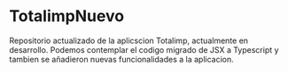 # TotalimpNuevo

Repositorio actualizado de la aplicscion Totalimp, actualmente en desarrollo. Podemos contemplar el codigo migrado de JSX a Typescript y tambien se añadieron nuevas funcionalidades a la aplicacion.

